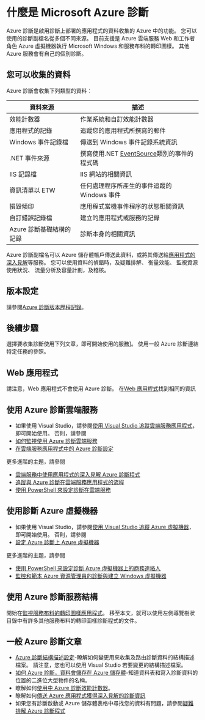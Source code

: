 <properties
    pageTitle="Azure 診斷概觀 |Microsoft Azure"
    description="Azure 診斷用於偵錯、 衡量效能監視，在雲端服務、 虛擬機器和服務布料的轉印圖樣的流量分析"
    services="multiple"
    documentationCenter=".net"
    authors="rboucher"
    manager="jwhit"
    editor=""/>

<tags
    ms.service="multiple"
    ms.workload="na"
    ms.tgt_pltfrm="na"
    ms.devlang="dotnet"
    ms.topic="article"
    ms.date="06/02/2016"
    ms.author="robb"/>


# <a name="what-is-microsoft-azure-diagnostics"></a>什麼是 Microsoft Azure 診斷


Azure 診斷是啟用診斷上部署的應用程式的資料收集的 Azure 中的功能。 您可以使用的診斷副檔名從多個不同來源。 目前支援是 Azure 雲端服務 Web 和工作者角色 Azure 虛擬機器執行 Microsoft Windows 和服務布料的轉印圖樣。 其他 Azure 服務會有自己的個別診斷。

## <a name="data-you-can-collect"></a>您可以收集的資料

Azure 診斷會收集下列類型的資料︰

資料來源|描述
---|---
效能計數器 | 作業系統和自訂效能計數器
應用程式的記錄     | 追蹤您的應用程式所撰寫的郵件
Windows 事件記錄檔   | 傳送到 Windows 事件記錄系統資訊
.NET 事件來源    | 撰寫使用.NET [EventSource](https://msdn.microsoft.com/library/system.diagnostics.tracing.eventsource.aspx)類別的事件的程式碼
IIS 記錄檔             | IIS 網站的相關資訊
資訊清單以 ETW   | 任何處理程序所產生的事件追蹤的 Windows 事件
損毀傾印          | 應用程式當機事件程序的狀態相關資訊
自訂錯誤記錄檔    | 建立的應用程式或服務的記錄
Azure 診斷基礎結構的記錄|診斷本身的相關資訊

Azure 診斷副檔名可以 Azure 儲存體帳戶傳送此資料，或將其傳送給[應用程式的深入見解](./application-insights/app-insights-cloudservices.md)等服務。 您可以使用資料的偵錯時，及疑難排解、 衡量效能、 監視資源使用狀況、 流量分析及容量計劃，及稽核。


## <a name="versioning"></a>版本設定
請參閱[Azure 診斷版本歷程記錄](azure-diagnostics-versioning-history.md)。

## <a name="next-steps"></a>後續步驟
選擇要收集診斷使用下列文章，即可開始使用的服務]。 使用一般 Azure 診斷連結特定任務的參照。

## <a name="web-apps"></a>Web 應用程式
請注意，Web 應用程式不會使用 Azure 診斷。 在[Web 應用程式](./app-service-web/web-sites-enable-diagnostic-log.md)找到相同的資訊

## <a name="cloud-services-using-azure-diagnostics"></a>使用 Azure 診斷雲端服務
- 如果使用 Visual Studio，請參閱[使用 Visual Studio 追蹤雲端服務應用程式](./vs-azure-tools-debug-cloud-services-virtual-machines.md)，即可開始使用。 否則，請參閱
- [如何監視使用 Azure 診斷雲端服務](./cloud-services/cloud-services-how-to-monitor.md)
- [在雲端服務應用程式中的 Azure 診斷設定](./cloud-services/cloud-services-dotnet-diagnostics.md)

更多進階的主題，請參閱

- [雲端服務中使用應用程式的深入見解 Azure 診斷程式](./application-insights/app-insights-cloudservices.md)
- [追蹤與 Azure 診斷在雲端服務應用程式的流程](./cloud-services/cloud-services-dotnet-diagnostics-trace-flow.md)
- [使用 PowerShell 來設定診斷在雲端服務](./virtual-machines/virtual-machines-windows-ps-extensions-diagnostics.md)


## <a name="virtual-machines-using-azure-diagnostics"></a>使用診斷 Azure 虛擬機器
- 如果使用 Visual Studio，請參閱[使用 Visual Studio 追蹤 Azure 虛擬機器](./vs-azure-tools-debug-cloud-services-virtual-machines.md)，即可開始使用。 否則，請參閱
- [設定 Azure 診斷上 Azure 虛擬機器](./virtual-machines-dotnet-diagnostics.md)

更多進階的主題，請參閱

- [使用 PowerShell 來設定診斷 Azure 虛擬機器上的商務連絡人](./virtual-machines/virtual-machines-windows-ps-extensions-diagnostics.md)
- [監控和範本 Azure 資源管理員的診斷與建立 Windows 虛擬機器](./virtual-machines/virtual-machines-windows-extensions-diagnostics-template.md)

## <a name="service-fabric-using-azure-diagnostics"></a>使用 Azure 診斷服務結構
開始在[監視服務布料的轉印圖樣應用程式](./service-fabric/service-fabric-diagnostics-how-to-monitor-and-diagnose-services-locally.md)。 移至本文，就可以使用左側導覽樹狀目錄中有許多其他服務布料的轉印圖樣診斷程式的文件。

## <a name="general-azure-diagnostics-articles"></a>一般 Azure 診斷文章
- [Azure 診斷結構描述設定](https://msdn.microsoft.com/library/azure/mt634524.aspx)-瞭解如何變更用來收集及路由診斷資料的結構描述檔案。 請注意，您也可以使用 Visual Studio 若要變更的結構描述檔案。
- [如何 Azure 診斷，資料會儲存在 Azure 儲存體](./cloud-services/cloud-services-dotnet-diagnostics-storage.md)-知道資料表和寫入診斷資料的位置的二進位大型物件的名稱。
- 瞭解如何[使用中 Azure 診斷效能計數器](./cloud-services/cloud-services-dotnet-diagnostics-performance-counters.md)。
- 瞭解如何[傳送 Azure 應用程式獲得深入見解的診斷資訊](./azure-diagnostics-configure-applicationinsights.md)
- 如果您有診斷啟動或 Azure 儲存體表格中尋找您的資料有問題，請參閱[疑難排解 Azure 診斷程式](./azure-diagnostics-troubleshooting.md)
